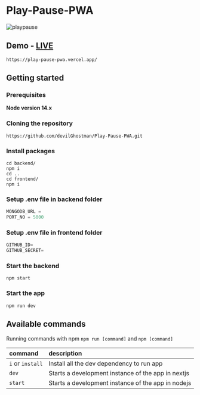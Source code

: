 # Play-Pause-PWA
![playpause](https://user-images.githubusercontent.com/82955240/233841321-ac627571-f883-4909-bed3-73108845b801.png)
## Demo - [LIVE](https://play-pause-pwa.vercel.app/)
```shell
https://play-pause-pwa.vercel.app/
```

## Getting started
### Prerequisites

**Node version 14.x**

### Cloning the repository

```shell
https://github.com/devilGhostman/Play-Pause-PWA.git
```

### Install packages

```shell
cd backend/
npm i
cd ..
cd frontend/
npm i
```

### Setup .env file in backend folder


```js
MONGODB_URL =
PORT_NO = 5000
```

### Setup .env file in frontend folder


```js
GITHUB_ID=
GITHUB_SECRET=
```

### Start the backend

```shell
npm start
```

### Start the app

```shell
npm run dev
```

## Available commands

Running commands with npm `npm run [command]` and `npm [command]`

| command         | description                                        |
| :-------------- | :------------------------------------------------- |
| `i` or `install`| Install all the dev dependency to run app          |
| `dev`           | Starts a development instance of the app in nextjs |
| `start`         | Starts a development instance of the app in nodejs |
